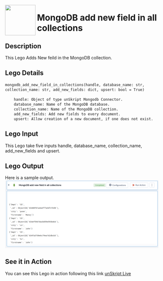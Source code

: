 [<img align="left" src="https://unskript.com/assets/favicon.png" width="100" height="100" style="padding-right: 5px">](https://unskript.com/assets/favicon.png) 
<h1>MongoDB add new field in all collections</h1>

## Description
This Lego Adds New feild in the MongoDB collection.


## Lego Details

    mongodb_add_new_field_in_collections(handle, database_name: str, collection_name: str, add_new_fields: dict, upsert: bool = True)

        handle: Object of type unSkript Mongodb Connector.
        database_name: Name of the MongoDB database.
        collection_name: Name of the MongoDB collection.
        add_new_fields: Add new fields to every document.
        upsert: Allow creation of a new document, if one does not exist.


## Lego Input
This Lego take five inputs handle, database_name, collection_name, add_new_fields and upsert.

## Lego Output
Here is a sample output.
<img src="./1.png">


## See it in Action

You can see this Lego in action following this link [unSkript Live](https://us.app.unskript.io)